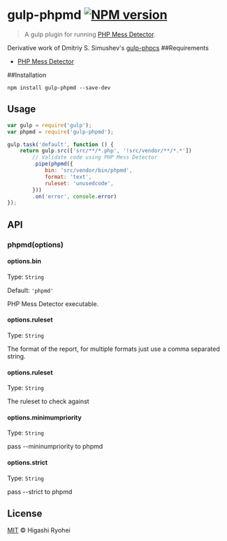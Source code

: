 # gulp-phpmd [![NPM version](https://badge.fury.io/js/gulp-phpmd.png)](https://www.npmjs.org/package/gulp-phpmd)

> A gulp plugin for running [PHP Mess Detector](https://github.com/squizlabs/PHP_CodeSniffer).

Derivative work of Dmitriy S. Simushev's [gulp-phpcs](https://github.com/JustBlackBird/gulp-phpcs)
##Requirements
 - [PHP Mess Detector](https://github.com/squizlabs/php_codesniffer#installation)

##Installation
```shell
npm install gulp-phpmd --save-dev
```

## Usage

```js
var gulp = require('gulp');
var phpmd = require('gulp-phpmd');

gulp.task('default', function () {
    return gulp.src(['src/**/*.php', '!src/vendor/**/*.*'])
        // Validate code using PHP Mess Detector
        .pipe(phpmd({
            bin: 'src/vendor/bin/phpmd',
            format: 'text',
            ruleset: 'unusedcode',
        }))
        .on('error', console.error)
});
```


## API

### phpmd(options)

#### options.bin

Type: `String`

Default: `'phpmd'`

PHP Mess Detector executable.

#### options.ruleset

Type: `String`

The format of the report, for multiple formats just use a comma separated
string.

#### options.ruleset

Type: `String`

The ruleset to check against

#### options.minimumpriority

Type: `String`

pass --mininumpriority to phpmd

#### options.strict

Type: `String`

pass --strict to phpmd


## License

[MIT](http://opensource.org/licenses/MIT) © Higashi Ryohei
